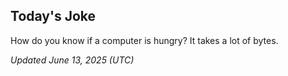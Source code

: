 ## Today's Joke
How do you know if a computer is hungry? It takes a lot of bytes.

*Updated June 13, 2025 (UTC)*

